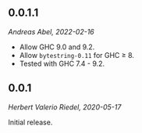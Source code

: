 
## 0.0.1.1

_Andreas Abel, 2022-02-16_

- Allow GHC 9.0 and 9.2.
- Allow `bytestring-0.11` for GHC ≥ 8.
- Tested with GHC 7.4 - 9.2.

## 0.0.1

_Herbert Valerio Riedel, 2020-05-17_

Initial release.
